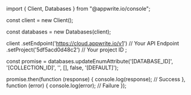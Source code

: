 import { Client, Databases } from "@appwrite.io/console";

const client = new Client();

const databases = new Databases(client);

client
    .setEndpoint('https://cloud.appwrite.io/v1') // Your API Endpoint
    .setProject('5df5acd0d48c2') // Your project ID
;

const promise = databases.updateEnumAttribute('[DATABASE_ID]', '[COLLECTION_ID]', '', [], false, '[DEFAULT]');

promise.then(function (response) {
    console.log(response); // Success
}, function (error) {
    console.log(error); // Failure
});
